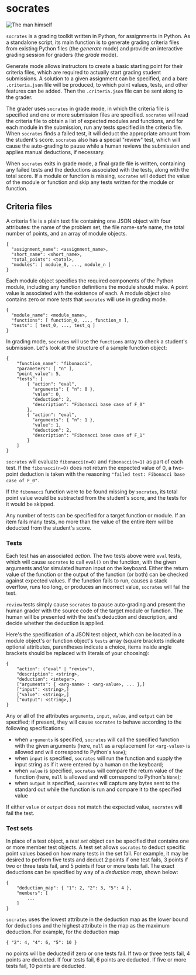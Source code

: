 socrates
========

![The man himself](https://raw.githubusercontent.com/abreen/socrates/master/socrates.jpg)

`socrates` is a grading toolkit written in Python, for assignments in Python.
As a standalone script, its main function is to generate grading criteria files
from existing Python files (the *generate* mode) and provide an interactive
grading session for graders (the *grade* mode).

Generate mode allows instructors to create a basic starting point for
their criteria files, which are required to actually start grading student
submissions. A solution to a given assignment can be specified, and a
bare `.criteria.json` file will be produced, to which point values, tests,
and other features can be added. Then the `.criteria.json` file can be
sent along to the grader.

The grader uses `socrates` in grade mode, in which the criteria file is
specified and one or more submission files are specified. `socrates` will
read the criteria file to obtain a list of expected modules and functions,
and for each module in the submission, run any tests specified in the
criteria file. When `socrates` finds a failed test, it will deduct the
appropriate amount from the student's score. `socrates` also has a special
"review" test, which will cause the auto-grading to pause while a human
reviews the submission and applies manual deductions, if necessary.

When `socrates` exits in grade mode, a final grade file is written,
containing any failed tests and the deductions associated with the tests,
along with the total score. If a module or function is missing, `socrates`
will deduct the value of the module or function and skip any tests written
for the module or function.


Criteria files
--------------

A criteria file is a plain text file containing one JSON object with four
attributes: the name of the problem set, the file name-safe name, the
total number of points, and an array of module objects.

    {
      "assignment_name": <assignment_name>,
      "short_name": <short_name>,
      "total_points": <total>,
      "modules": [ module_0, ..., module_n ]
    }


Each module object specifies the required components of the Python module,
including any function definitions the module should make. A point value
is associated with the existence of each.
A module object also contains zero or more *tests* that
`socrates` will use in grading mode.

    {
      "module_name": <module_name>,
      "functions": [ function_0, ..., function_n ],
      "tests": [ test_0, ..., test_q ]
    }

In grading mode, `socrates` will use the `functions` array to check a
student's submission. Let's look at the structure of a sample
function object:

    {
        "function_name": "fibonacci",
        "parameters": [ "n" ],
        "point_value": 5,
        "tests": [
            { "action": "eval",
              "arguments": { "n": 0 },
              "value": 0,
              "deduction": 2,
              "description": "Fibonacci base case of F_0"
            },
            { "action": "eval",
              "arguments": { "n": 1 },
              "value": 1,
              "deduction": 2,
              "description": "Fibonacci base case of F_1"
            }
        ]
    }

`socrates` will evaluate `fibonacci(n=0)` and `fibonacci(n=1)` as part of
each test. If the `fibonacci(n=0)` does not return the expected value of
0, a two-point deduction is taken with the reasoning
`"failed test: Fibonacci base case of F_0"`.

If the `fibonacci` function were to be found missing by
`socrates`, its total point value would be subtracted from the student's
score, and the tests for it would be skipped.

Any number of tests can be specified for a target function or module.
If an item fails many tests, no more than the value of the entire item
will be deducted from the student's score.


### Tests

Each test has an associated *action*. The two tests above were `eval`
tests, which will cause `socrates` to call `eval()` on the function, with
the given arguments and/or simulated human input on the keyboard. Either
the return value of the function or the output of the function (or both)
can be checked against expected values. If the function fails to
run, causes a stack overflow, runs too long, or produces an incorrect
value, `socrates` will fail the test.

`review` tests simply cause `socrates` to pause auto-grading and
present the human grader with the source code of the target module or
function. The human will be presented with the test's deduction and
description, and decide whether the deduction is applied.

Here's the specification of a JSON test object, which can be located in a
module object's or function object's `tests` array (square brackets indicate
optional attributes, parentheses indicate a choice, items inside angle
brackets should be replaced with literals of your choosing):

    {
        "action": ("eval" | "review"),
        "description": <string>,
        "deduction": <integer>,
        ["arguments": { <arg-name> : <arg-value>, ... },]
        ["input": <string>,]
        ["value": <string>,]
        ["output": <string>,]
    }

Any or all of the attributes `arguments`, `input`, `value`, and `output`
can be specified; if present, they will cause `socrates` to behave according
to the following specifications:

* when `arguments` is specified, `socrates` will call the specified function
  with the given arguments (here, `null` as a replacement for `<arg-value>`
  is allowed and will correspond to Python's `None`);
* when `input` is specified, `socrates` will run the function and supply the
  input string as if it were entered by a human on the keyboard;
* when `value` is specified, `socrates` will compare the return value of the
  function (here, `null` is allowed and will correspond to Python's `None`);
* when `output` is specified, `socrates` will capture any bytes sent to the
  standard out while the function is run and compare it to the specified value

If either `value` or `output` does not match the expected value, `socrates`
will fail the test.

### Test sets

In place of a test object, a *test set* object can be specified that contains
one or more member test objects. A test set allows `socrates` to deduct
specific point values based on how many tests in the set fail. For example,
it may be desired to perform five tests and deduct 2 points if one
test fails, 3 points if two or three tests fail, and 5 points if four or more
tests fail. The exact deductions can be specified by way of a *deduction map*,
shown below:

    {
        "deduction_map": { "1": 2, "2": 3, "5": 4 },
        "members": [
            ...
        ]
    }

`socrates` uses the lowest attribute in the deduction map as the lower bound
for deductions and the highest attribute in the map as the maximum deduction.
For example, for the deduction map

    { "2": 4, "4": 6, "5": 10 }

no points will be deducted if zero or one tests fail. If two or three tests
fail, 4 points are deducted. If four tests fail, 6 points are deducted.
If five or more tests fail, 10 points are deducted.
